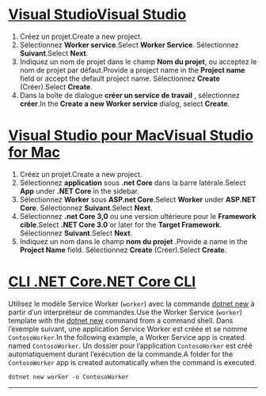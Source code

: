 # <a name="visual-studio"></a>[<span data-ttu-id="90094-101">Visual Studio</span><span class="sxs-lookup"><span data-stu-id="90094-101">Visual Studio</span></span>](#tab/visual-studio)

1. <span data-ttu-id="90094-102">Créez un projet.</span><span class="sxs-lookup"><span data-stu-id="90094-102">Create a new project.</span></span>
1. <span data-ttu-id="90094-103">Sélectionnez **Worker service**.</span><span class="sxs-lookup"><span data-stu-id="90094-103">Select **Worker Service**.</span></span> <span data-ttu-id="90094-104">Sélectionnez **Suivant**.</span><span class="sxs-lookup"><span data-stu-id="90094-104">Select **Next**.</span></span>
1. <span data-ttu-id="90094-105">Indiquez un nom de projet dans le champ **Nom du projet**, ou acceptez le nom de projet par défaut.</span><span class="sxs-lookup"><span data-stu-id="90094-105">Provide a project name in the **Project name** field or accept the default project name.</span></span> <span data-ttu-id="90094-106">Sélectionnez **Create** (Créer).</span><span class="sxs-lookup"><span data-stu-id="90094-106">Select **Create**.</span></span>
1. <span data-ttu-id="90094-107">Dans la boîte de dialogue **créer un service de travail** , sélectionnez **créer**.</span><span class="sxs-lookup"><span data-stu-id="90094-107">In the **Create a new Worker service** dialog, select **Create**.</span></span>

# <a name="visual-studio-for-mac"></a>[<span data-ttu-id="90094-108">Visual Studio pour Mac</span><span class="sxs-lookup"><span data-stu-id="90094-108">Visual Studio for Mac</span></span>](#tab/visual-studio-mac)

1. <span data-ttu-id="90094-109">Créez un projet.</span><span class="sxs-lookup"><span data-stu-id="90094-109">Create a new project.</span></span>
1. <span data-ttu-id="90094-110">Sélectionnez **application** sous **.net Core** dans la barre latérale.</span><span class="sxs-lookup"><span data-stu-id="90094-110">Select **App** under **.NET Core** in the sidebar.</span></span>
1. <span data-ttu-id="90094-111">Sélectionnez **Worker** sous **ASP.net Core**.</span><span class="sxs-lookup"><span data-stu-id="90094-111">Select **Worker** under **ASP.NET Core**.</span></span> <span data-ttu-id="90094-112">Sélectionnez **Suivant**.</span><span class="sxs-lookup"><span data-stu-id="90094-112">Select **Next**.</span></span>
1. <span data-ttu-id="90094-113">Sélectionnez **.net Core 3,0** ou une version ultérieure pour le **Framework cible**.</span><span class="sxs-lookup"><span data-stu-id="90094-113">Select **.NET Core 3.0** or later for the **Target Framework**.</span></span> <span data-ttu-id="90094-114">Sélectionnez **Suivant**.</span><span class="sxs-lookup"><span data-stu-id="90094-114">Select **Next**.</span></span>
1. <span data-ttu-id="90094-115">Indiquez un nom dans le champ **nom du projet** .</span><span class="sxs-lookup"><span data-stu-id="90094-115">Provide a name in the **Project Name** field.</span></span> <span data-ttu-id="90094-116">Sélectionnez **Create** (Créer).</span><span class="sxs-lookup"><span data-stu-id="90094-116">Select **Create**.</span></span>

# <a name="net-core-cli"></a>[<span data-ttu-id="90094-117">CLI .NET Core</span><span class="sxs-lookup"><span data-stu-id="90094-117">.NET Core CLI</span></span>](#tab/netcore-cli)

<span data-ttu-id="90094-118">Utilisez le modèle Service Worker (`worker`) avec la commande [dotnet new](/dotnet/core/tools/dotnet-new) à partir d’un interpréteur de commandes.</span><span class="sxs-lookup"><span data-stu-id="90094-118">Use the Worker Service (`worker`) template with the [dotnet new](/dotnet/core/tools/dotnet-new) command from a command shell.</span></span> <span data-ttu-id="90094-119">Dans l’exemple suivant, une application Service Worker est créée et se nomme `ContosoWorker`.</span><span class="sxs-lookup"><span data-stu-id="90094-119">In the following example, a Worker Service app is created named `ContosoWorker`.</span></span> <span data-ttu-id="90094-120">Un dossier pour l’application `ContosoWorker` est créé automatiquement durant l’exécution de la commande.</span><span class="sxs-lookup"><span data-stu-id="90094-120">A folder for the `ContosoWorker` app is created automatically when the command is executed.</span></span>

```dotnetcli
dotnet new worker -o ContosoWorker
```

---
